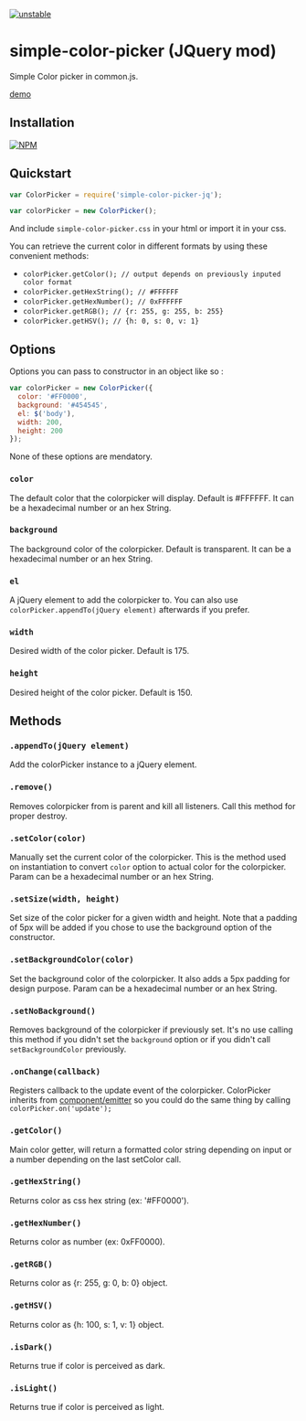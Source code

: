 [![unstable](http://badges.github.io/stability-badges/dist/unstable.svg)](http://github.com/badges/stability-badges)

# simple-color-picker (JQuery mod)

Simple Color picker in common.js.

[demo](http://superguigui.github.io/simple-color-picker)

## Installation
[![NPM](https://nodei.co/npm/simple-color-picker-jq.png)](https://nodei.co/npm/simple-color-picker-jq/)

## Quickstart
```javascript
var ColorPicker = require('simple-color-picker-jq');

var colorPicker = new ColorPicker();
```

And include `simple-color-picker.css` in your html or import it in your css.

You can retrieve the current color in different formats by using these convenient methods: 
* `colorPicker.getColor(); // output depends on previously inputed color format`
* `colorPicker.getHexString(); // #FFFFFF`
* `colorPicker.getHexNumber(); // 0xFFFFFF`
* `colorPicker.getRGB(); // {r: 255, g: 255, b: 255}`
* `colorPicker.getHSV(); // {h: 0, s: 0, v: 1}`

## Options
Options you can pass to constructor in an object like so :
```javascript
var colorPicker = new ColorPicker({
  color: '#FF0000',
  background: '#454545',
  el: $('body'),
  width: 200,
  height: 200
});
```

None of these options are mendatory.

### `color`
The default color that the colorpicker will display. Default is #FFFFFF. It can be a hexadecimal number or an hex String.

### `background`
The background color of the colorpicker. Default is transparent. It can be a hexadecimal number or an hex String.

### `el`
A jQuery element to add the colorpicker to. You can also use `colorPicker.appendTo(jQuery element)` afterwards if you prefer.

### `width`
Desired width of the color picker. Default is 175.

### `height`
Desired height of the color picker. Default is 150.

## Methods

### `.appendTo(jQuery element)`
Add the colorPicker instance to a jQuery element.

### `.remove()`
Removes colorpicker from is parent and kill all listeners. Call this method for proper destroy.

### `.setColor(color)`
Manually set the current color of the colorpicker. This is the method used on instantiation to convert `color` option to actual color for the colorpicker. Param can be a hexadecimal number or an hex String.

### `.setSize(width, height)`
Set size of the color picker for a given width and height. Note that a padding of 5px will be added if you chose to use the background option of the constructor.

### `.setBackgroundColor(color)`
Set the background color of the colorpicker. It also adds a 5px padding for design purpose. Param can be a hexadecimal number or an hex String.

### `.setNoBackground()`
Removes background of the colorpicker if previously set. It's no use calling this method if you didn't set the `background` option or if you didn't call `setBackgroundColor` previously.

### `.onChange(callback)`
Registers callback to the update event of the colorpicker. ColorPicker inherits from [component/emitter](https://github.com/component/emitter) so you could do the same thing by calling `colorPicker.on('update');`

### `.getColor()`
Main color getter, will return a formatted color string depending on input or a number depending on the last setColor call.

### `.getHexString()`
Returns color as css hex string (ex: '#FF0000').

### `.getHexNumber()`
Returns color as number (ex: 0xFF0000).

### `.getRGB()`
Returns color as {r: 255, g: 0, b: 0} object.

### `.getHSV()`
Returns color as {h: 100, s: 1, v: 1} object.

### `.isDark()`
Returns true if color is perceived as dark.

### `.isLight()`
Returns true if color is perceived as light.
